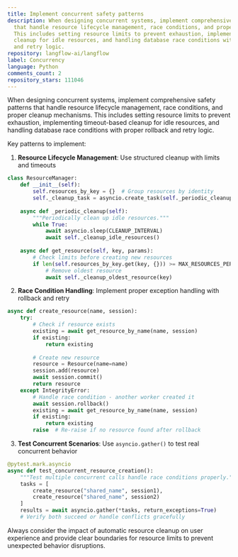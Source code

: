 ```yaml
---
title: Implement concurrent safety patterns
description: When designing concurrent systems, implement comprehensive safety patterns
  that handle resource lifecycle management, race conditions, and proper cleanup mechanisms.
  This includes setting resource limits to prevent exhaustion, implementing timeout-based
  cleanup for idle resources, and handling database race conditions with proper rollback
  and retry logic.
repository: langflow-ai/langflow
label: Concurrency
language: Python
comments_count: 2
repository_stars: 111046
---
```


When designing concurrent systems, implement comprehensive safety patterns that handle resource lifecycle management, race conditions, and proper cleanup mechanisms. This includes setting resource limits to prevent exhaustion, implementing timeout-based cleanup for idle resources, and handling database race conditions with proper rollback and retry logic.

Key patterns to implement:

1. **Resource Lifecycle Management**: Use structured cleanup with limits and timeouts
```python
class ResourceManager:
    def __init__(self):
        self.resources_by_key = {}  # Group resources by identity
        self._cleanup_task = asyncio.create_task(self._periodic_cleanup())
    
    async def _periodic_cleanup(self):
        """Periodically clean up idle resources."""
        while True:
            await asyncio.sleep(CLEANUP_INTERVAL)
            await self._cleanup_idle_resources()
    
    async def get_resource(self, key, params):
        # Check limits before creating new resources
        if len(self.resources_by_key.get(key, {})) >= MAX_RESOURCES_PER_KEY:
            # Remove oldest resource
            await self._cleanup_oldest_resource(key)
```

2. **Race Condition Handling**: Implement proper exception handling with rollback and retry
```python
async def create_resource(name, session):
    try:
        # Check if resource exists
        existing = await get_resource_by_name(name, session)
        if existing:
            return existing
        
        # Create new resource
        resource = Resource(name=name)
        session.add(resource)
        await session.commit()
        return resource
    except IntegrityError:
        # Handle race condition - another worker created it
        await session.rollback()
        existing = await get_resource_by_name(name, session)
        if existing:
            return existing
        raise  # Re-raise if no resource found after rollback
```

3. **Test Concurrent Scenarios**: Use `asyncio.gather()` to test real concurrent behavior
```python
@pytest.mark.asyncio
async def test_concurrent_resource_creation():
    """Test multiple concurrent calls handle race conditions properly."""
    tasks = [
        create_resource("shared_name", session1),
        create_resource("shared_name", session2)
    ]
    results = await asyncio.gather(*tasks, return_exceptions=True)
    # Verify both succeed or handle conflicts gracefully
```

Always consider the impact of automatic resource cleanup on user experience and provide clear boundaries for resource limits to prevent unexpected behavior disruptions.